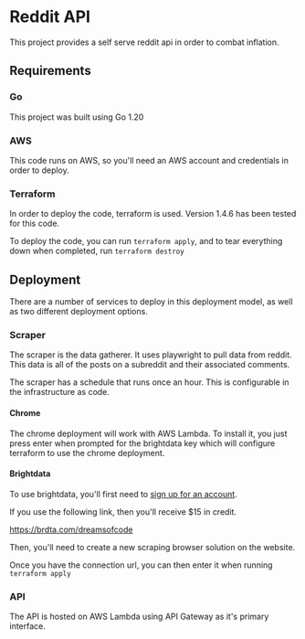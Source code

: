 # Reddit API

This project provides a self serve reddit api in order to combat inflation.

## Requirements

### Go

This project was built using Go 1.20

### AWS

This code runs on AWS, so you'll need an AWS account and credentials in order
to deploy.

### Terraform

In order to deploy the code, terraform is used. Version 1.4.6 has been tested
for this code.

To deploy the code, you can run `terraform apply`, and to tear everything down
when completed, run `terraform destroy`

## Deployment

There are a number of services to deploy in this deployment model, as well
as two different deployment options.

### Scraper

The scraper is the data gatherer. It uses playwright to pull data from
reddit. This data is all of the posts on a subreddit and their associated
comments.

The scraper has a schedule that runs once an hour. This is configurable in the
infrastructure as code.

#### Chrome

The chrome deployment will work with AWS Lambda. To install it, you just
press enter when prompted for the brightdata key which will configure
terraform to use the chrome deployment.

#### Brightdata

To use brightdata, you'll first need to [sign up for an account](https://brdta.com/dreamsofcode).

If you use the following link, then you'll receive $15 in credit.

https://brdta.com/dreamsofcode

Then, you'll need to create a new scraping browser solution on the website.

Once you have the connection url, you can then enter it when running
`terraform apply`

### API

The API is hosted on AWS Lambda using API Gateway as it's primary interface.
